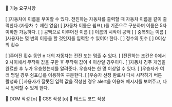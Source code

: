 🎯 기능 요구사항

[ ]자동차에 이름을 부여할 수 있다. 전진하는 자동차를 출력할 때 자동차 이름을 같이 출력한다.(자동차 수 제한 없음)
[ ]자동차 이름은 쉼표(,)를 기준으로 구분하며 이름은 5자 이하만 가능하다.
[ ] 공백으로 이루어진 이름
[ ] 이름의 시작이 공백
[ ] 중복되는 이름
[ ]사용자는 몇 번의 이동을 할 것인지를 입력할 수 있어야 한다.
[ ] 정수의 횟수
[ ] 0이상의 횟수

[ ]주어진 횟수 동안 n 대의 자동차는 전진 또는 멈출 수 있다.
[ ]전진하는 조건은 0에서 9 사이에서 무작위 값을 구한 후 무작위 값이 4 이상일 경우이다.
[ ]자동차 경주 게임을 완료한 후 누가 우승했는지를 알려준다. 우승자는 한 명 이상일 수 있다.
[ ]우승자가 여러 명일 경우 쉼표(,)를 이용하여 구분한다.
[ ]우승자 선정 완료시 다시 시작하기 버튼 활성화
[ ]사용자가 잘못된 입력 값을 작성한 경우 alert을 이용해 메시지를 보여주고, 다시 입력할 수 있게 한다.

🎯 DOM 작성 [o]
🎯 CSS 작성 [o]
🎯 테스트 코드 작성
